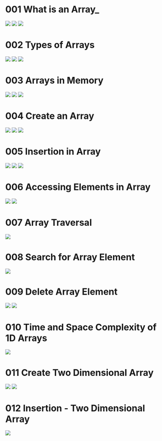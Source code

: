 # 001 What is an Array_
![](Images/2022-10-08-23-53-38.png)
![](Images/2022-10-09-00-11-01.png)
![](Images/2022-10-09-00-12-00.png)

# 002 Types of Arrays
![](Images/2022-10-09-00-13-46.png)
![](Images/2022-10-09-00-17-48.png)
![](Images/2022-10-09-00-18-02.png)

# 003 Arrays in Memory
![](Images/2022-10-09-00-21-42.png)
![](Images/2022-10-09-00-23-27.png)
![](Images/2022-10-09-00-22-41.png)

# 004 Create an Array
![](Images/2022-10-09-07-52-57.png)
![](Images/2022-10-09-07-53-22.png)
![](Images/2022-10-09-08-02-44.png)

# 005 Insertion in Array
![](Images/2022-10-09-08-08-38.png)
![](Images/2022-10-09-08-10-11.png)
![](Images/2022-10-09-08-12-24.png)

# 006 Accessing Elements in Array
![](Images/2022-10-09-10-36-47.png)
![](Images/2022-10-09-15-10-53.png)

# 007 Array Traversal
![](Images/2022-10-09-15-27-46.png)

# 008 Search for Array Element
![](Images/2022-10-09-15-48-50.png)

# 009 Delete Array Element
![](Images/2022-10-09-15-59-01.png)
![](Images/2022-10-09-15-59-38.png)

# 010 Time and Space Complexity of 1D Arrays
![](Images/2022-10-09-16-27-24.png)

# 011 Create Two Dimensional Array
![](2022-10-09-20-10-51.png)
![](2022-10-09-20-14-49.png)

# 012 Insertion - Two Dimensional Array
![](2022-10-09-20-50-07.png)